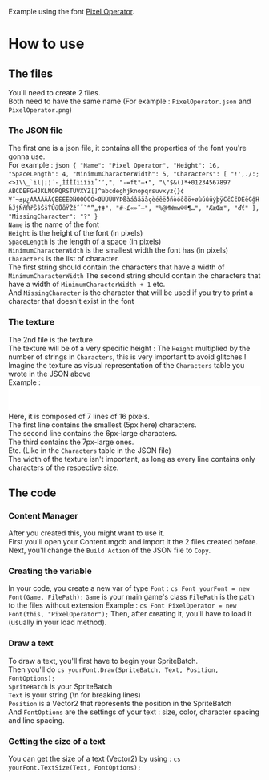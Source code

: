 Example using the font [Pixel Operator](https://www.dafont.com/pixel-operator.font).

# How to use

## The files
You'll need to create 2 files.  
Both need to have the same name (For example : `PixelOperator.json` and `PixelOperator.png`)  
### The JSON file
The first one is a json file, it contains all the properties of the font you're gonna use.  
For example : ```json
{
  "Name": "Pixel Operator",
  "Height": 16,
  "SpaceLength": 4,
  "MinimumCharacterWidth": 5,
  "Characters": [
    "!',./:;<>I\\_`il|¡¦´·¸ÌÍÎÏìíîïı˚‘’‚",
    "-=ft°–•",
    "\"$&()*+0123456789?ABCDEFGHJKLNOPQRSTUVXYZ[]^abcdeghjknopqrsuvxyz{}¢¥¨¬±µ¿ÀÁÂÃÄÅÇÈÉÊËÐÑÒÓÔÕÖ×ØÙÚÛÜÝÞßàáâãäåçèéêëðñòóôõö÷øùúûüýþÿĈĉČčĎĚěĜĝĤĥĴĵŇňŘřŜŝŠšŤŬŭŮůŸŽžˆˇ˘“”„†‡",
    "#~£«»˜—",
    "%@MWmw©®¶…",
    "ÆæŒœ",
    "ďť"
  ],
  "MissingCharacter": "?"
}```  
`Name` is the name of the font  
`Height` is the height of the font (in pixels)  
`SpaceLength` is the length of a space (in pixels)  
`MinimumCharacterWidth` is the smallest width the font has (in pixels)  
`Characters` is the list of character.  
The first string should contain the characters that have a width of `MinimumCharacterWidth`
The second string should contain the characters that have a width of `MinimumCharacterWidth + 1`
etc.  
And `MissingCharacter` is the character that will be used if you try to print a character that doesn't exist in the font  

### The texture
The 2nd file is the texture.  
The texture will be of a very specific height : The `Height` multiplied by the number of strings in `Characters`, this is very important to avoid glitches !  
Imagine the texture as visual representation of the `Characters` table you wrote in the JSON above  
Example :  
![PixelOperator.png](./PixelOperator.png)  
Here, it is composed of 7 lines of 16 pixels.  
The first line contains the smallest (5px here) characters.  
The second line contains the 6px-large characters.  
The third contains the 7px-large ones.  
Etc. (Like in the `Characters` table in the JSON file)  
The width of the texture isn't important, as long as every line contains only characters of the respective size.

## The code

### Content Manager
After you created this, you might want to use it.  
First you'll open your Content.mgcb and import it the 2 files created before.  
Next, you'll change the `Build Action` of the JSON file to `Copy`.  

### Creating the variable
In your code, you create a new var of type `Font` : ```cs
Font yourFont = new Font(Game, FilePath);```
`Game` is your main game's class
`FilePath` is the path to the files without extension
Example : ```cs
Font PixelOperator = new Font(this, "PixelOperator");```
Then, after creating it, you'll have to load it (usually in your load method).

### Draw a text
To draw a text, you'll first have to begin your SpriteBatch.  
Then you'll do ```cs
yourFont.Draw(SpriteBatch, Text, Position, FontOptions);```  
`SpriteBatch` is your SpriteBatch  
`Text` is your string (\n for breaking lines)  
`Position` is a Vector2 that represents the position in the SpriteBatch  
And `FontOptions` are the settings of your text : size, color, character spacing and line spacing.  

### Getting the size of a text 
You can get the size of a text (Vector2) by using : ```cs
yourFont.TextSize(Text, FontOptions);```  